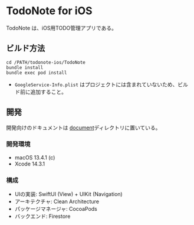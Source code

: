 # TodoNote for iOS

TodoNote は、iOS用TODO管理アプリである。

## ビルド方法

```
cd /PATH/todonote-ios/TodoNote
bundle install
bundle exec pod install
```

* `GoogleService-Info.plist` はプロジェクトには含まれていないため、ビルド前に追加すること。

## 開発

開発向けのドキュメントは [document](./document/README.md)ディレクトリに置いている。

### 開発環境

* macOS 13.4.1 (c)
* Xcode 14.3.1

### 構成

* UIの実装: SwiftUI (View) + UIKit (Navigation)
* アーキテクチャ: Clean Architecture 
* パッケージマネージャ: CocoaPods
* バックエンド: Firestore